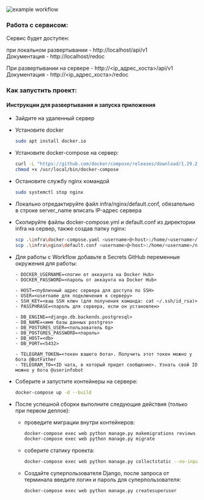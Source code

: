 ![example workflow](https://github.com/iwanttobe00/final/actions/workflows/yamdb_workflow.yml/badge.svg)
### Работа с сервисом:

Сервис будет доступен:  

при локальном развертывании - http://localhost/api/v1  
Документация - http://localhost/redoc  

При развертывании на сервере - http://<ip_адрес_хоста>/api/v1  
Документация - http://<ip_адрес_хоста>/redoc


### Как запустить проект:

#### Инструкции для развертывания и запуска приложения
- Зайдите на удаленный сервер
- Установите docker 
  ```bash
  sudo apt install docker.io
  ```

- Установите docker-compose на сервер:
  ```bash
  curl -L "https://github.com/docker/compose/releases/download/1.29.2/docker-compose-$(uname -s)-$(uname -m)" -o /usr/local/bin/docker-compose
  chmod +x /usr/local/bin/docker-compose
  ```

- Остановите службу nginx командой
  ```bash
  sudo systemctl stop nginx
  ```

- Локально отредактируйте файл infra/nginx/default.conf, обязательно в строке server_name вписать IP-адрес сервера
- Скопируйте файлы docker-compose.yml и default.conf из директории infra на сервер, также создав папку nginx:
  ```bash
  scp .\infra\docker-compose.yaml <username>@<host>:/home/<username>/docker-compose.yaml
  scp .\infra\nginx\default.conf <username>@<host>:/home/<username>/nginx/default.conf
  ```
- Для работы с Workflow добавьте в Secrets GitHub переменные окружения для работы:
  ```
  - DOCKER_USERNAME=<логин от аккаунта на Docker Hub>
  - DOCKER_PASSWORD=<пароль от аккаунта на Docker Hub>

  - HOST=<публичный адрес сервера для доступа по SSH>
  - USER=<username для подключения к серверу> 
  - SSH_KEY=<ваш SSH ключ (для получения команда: cat ~/.ssh/id_rsa)>
  - PASSPHRASE=<пароль для сервера, если он установлен>

  - DB_ENGINE=<django.db.backends.postgresql>
  - DB_NAME=<имя базы данных postgres>
  - DB_POSTGRES_USER=<пользователь бд>
  - DB_POSTGRES_PASSWORD=<пароль>
  - DB_HOST=<db>
  - DB_PORT=<5432>

  - TELEGRAM_TOKEN=<токен вашего бота>. Получить этот токен можно у бота @BotFather
  - TELEGRAM_TO=<ID чата, в который придет сообщение>. Узнать свой ID можно у бота @userinfobot
  ```

- Соберите и запустите контейнеры на сервере:
  ```bash
  docker-compose up -d --build
  ```
- После успешной сборки выполните следующие действия (только при первом деплое):
    * проведите миграции внутри контейнеров:
      ```bash
      docker-compose exec web python manage.py makemigrations reviews
      docker-compose exec web python manage.py migrate
      ```
    * соберите статику проекта:
      ```bash
      docker-compose exec web python manage.py collectstatic --no-input
      ```  
    * Создайте суперпользователя Django, после запроса от терминала введите логин и пароль для суперпользователя:
      ```bash
      docker-compose exec web python manage.py createsuperuser
      ```